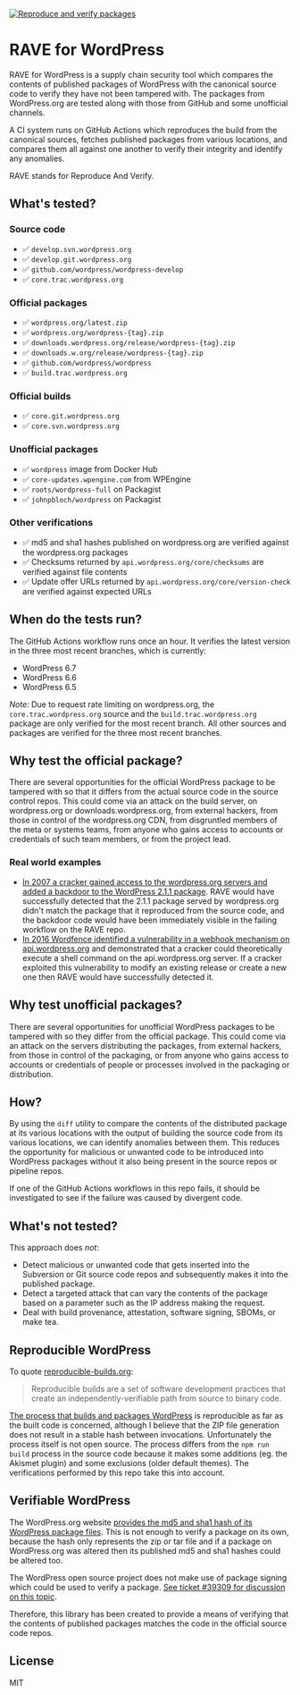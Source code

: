 [![Reproduce and verify packages](https://github.com/johnbillion/rave-wordpress/actions/workflows/rave.yml/badge.svg?event=schedule)](https://github.com/johnbillion/rave-wordpress/actions/workflows/rave.yml)

# RAVE for WordPress

RAVE for WordPress is a supply chain security tool which compares the contents of published packages of WordPress with the canonical source code to verify they have not been tampered with. The packages from WordPress.org are tested along with those from GitHub and some unofficial channels.

A CI system runs on GitHub Actions which reproduces the build from the canonical sources, fetches published packages from various locations, and compares them all against one another to verify their integrity and identify any anomalies.

RAVE stands for Reproduce And Verify.

## What's tested?

### Source code

* ✅ `develop.svn.wordpress.org`
* ✅ `develop.git.wordpress.org`
* ✅ `github.com/wordpress/wordpress-develop`
* ✅ `core.trac.wordpress.org`

### Official packages

* ✅ `wordpress.org/latest.zip`
* ✅ `wordpress.org/wordpress-{tag}.zip`
* ✅ `downloads.wordpress.org/release/wordpress-{tag}.zip`
* ✅ `downloads.w.org/release/wordpress-{tag}.zip`
* ✅ `github.com/wordpress/wordpress`
* ✅ `build.trac.wordpress.org`

### Official builds

* ✅ `core.git.wordpress.org`
* ✅ `core.svn.wordpress.org`

### Unofficial packages

* ✅ `wordpress` image from Docker Hub
* ✅ `core-updates.wpengine.com` from WPEngine
* ✅ `roots/wordpress-full` on Packagist
* ✅ `johnpbloch/wordpress` on Packagist

### Other verifications

* ✅ md5 and sha1 hashes published on wordpress.org are verified against the wordpress.org packages
* ✅ Checksums returned by `api.wordpress.org/core/checksums` are verified against file contents
* ✅ Update offer URLs returned by `api.wordpress.org/core/version-check` are verified against expected URLs

## When do the tests run?

The GitHub Actions workflow runs once an hour. It verifies the latest version in the three most recent branches, which is currently:

* WordPress 6.7
* WordPress 6.6
* WordPress 6.5

_Note:_ Due to request rate limiting on wordpress.org, the `core.trac.wordpress.org` source and the `build.trac.wordpress.org` package are only verified for the most recent branch. All other sources and packages are verified for the three most recent branches.

## Why test the official package?

There are several opportunities for the official WordPress package to be tampered with so that it differs from the actual source code in the source control repos. This could come via an attack on the build server, on wordpress.org or downloads.wordpress.org, from external hackers, from those in control of the wordpress.org CDN, from disgruntled members of the meta or systems teams, from anyone who gains access to accounts or credentials of such team members, or from the project lead.

### Real world examples

* [In 2007 a cracker gained access to the wordpress.org servers and added a backdoor to the WordPress 2.1.1 package](https://wordpress.org/news/2007/03/upgrade-212/). RAVE would have successfully detected that the 2.1.1 package served by wordpress.org didn't match the package that it reproduced from the source code, and the backdoor code would have been immediately visible in the failing workflow on the RAVE repo.
* [In 2016 Wordfence identified a vulnerability in a webhook mechanism on api.wordpress.org](https://www.wordfence.com/blog/2016/11/hacking-27-web-via-wordpress-auto-update/) and demonstrated that a cracker could theoretically execute a shell command on the api.wordpress.org server. If a cracker exploited this vulnerability to modify an existing release or create a new one then RAVE would have successfully detected it.

## Why test unofficial packages?

There are several opportunities for unofficial WordPress packages to be tampered with so they differ from the official package. This could come via an attack on the servers distributing the packages, from external hackers, from those in control of the packaging, or from anyone who gains access to accounts or credentials of people or processes involved in the packaging or distribution.

## How?

By using the `diff` utility to compare the contents of the distributed package at its various locations with the output of building the source code from its various locations, we can identify anomalies between them. This reduces the opportunity for malicious or unwanted code to be introduced into WordPress packages without it also being present in the source repos or pipeline repos.

If one of the GitHub Actions workflows in this repo fails, it should be investigated to see if the failure was caused by divergent code.

## What's not tested?

This approach does *not*:

* Detect malicious or unwanted code that gets inserted into the Subversion or Git source code repos and subsequently makes it into the published package.
* Detect a targeted attack that can vary the contents of the package based on a parameter such as the IP address making the request.
* Deal with build provenance, attestation, software signing, SBOMs, or make tea.

## Reproducible WordPress

To quote [reproducible-builds.org](https://reproducible-builds.org/):

> Reproducible builds are a set of software development practices that create an independently-verifiable path from source to binary code.

[The process that builds and packages WordPress](https://build.trac.wordpress.org/timeline) is reproducible as far as the built code is concerned, although I believe that the ZIP file generation does not result in a stable hash between invocations. Unfortunately the process itself is not open source. The process differs from the `npm run build` process in the source code because it makes some additions (eg. the Akismet plugin) and some exclusions (older default themes). The verifications performed by this repo take this into account.

## Verifiable WordPress

The WordPress.org website [provides the md5 and sha1 hash of its WordPress package files](https://wordpress.org/download/releases/). This is not enough to verify a package on its own, because the hash only represents the zip or tar file and if a package on WordPress.org was altered then its published md5 and sha1 hashes could be altered too.

The WordPress open source project does not make use of package signing which could be used to verify a package. [See ticket #39309 for discussion on this topic](https://core.trac.wordpress.org/ticket/39309).

Therefore, this library has been created to provide a means of verifying that the contents of published packages matches the code in the official source code repos.

## License

MIT
